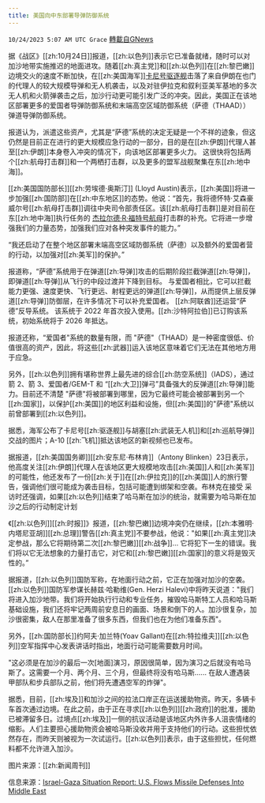 ```yaml
---
title: 美国向中东部署导弹防御系统
---
```

`10/24/2023 5:07 AM UTC Grace` [轉載自GNews](https://gnews.org/articles/1872862)

据《战区》[[zh:10月24日]]报道，[[zh:以色列]]表示它已准备就绪，随时可以对加沙地带实施推迟的地面进攻。随着[[zh:真主党]]和[[zh:以色列]]在[[zh:黎巴嫩]]边境交火的速度不断加快，在[[zh:美国海军]][卡尼号驱逐舰](https://gnews.org/m/1861369)击落了来自伊朗在也门的代理人的较大规模导弹和无人机袭击，以及对驻伊拉克和叙利亚美军基地的多次无人机和火箭弹袭击之后，加沙行动更可能引发广泛的冲突。因此，美国正在该地区部署更多的爱国者导弹防御系统和末端高空区域防御系统（萨德（THAAD））弹道导弹防御系统。   

报道认为，派遣这些资产，尤其是“萨德”系统的决定无疑是一个不祥的迹象，但这仍然是目前正在进行的更大规模应急行动的一部分，目的是在[[zh:伊朗]]代理人甚至[[zh:伊朗]]本身卷入冲突的情况下，向该地区部署更多火力。 这很快将包括两个[[zh:航母打击群]]和一个两栖打击群，以及更多的盟军战舰聚集在东[[zh:地中海]]。

[[zh:美国国防部长]][[zh:劳埃德·奥斯汀]] (Lloyd Austin)表示，[[zh:美国]]将进一步加强[[zh:国防部]]在[[zh:中东地区]]的态势。他说：“首先，我将德怀特·艾森豪威尔号[[zh:航母打击群]]调往中央司令部责任区。该[[zh:航母打击群]]是对目前在东[[zh:地中海]]执行任务的 [杰拉尔德·R·福特号航母](https://gnews.org/m/1805758)打击群的补充。它将进一步增强我们的力量态势，加强我们应对各种突发事件的能力。”

“我还启动了在整个地区部署末端高空区域防御系统（萨德）以及额外的爱国者营的行动，以加强对[[zh:美军]]的保护。”

报道称，“萨德”系统用于在弹道[[zh:导弹]]攻击的后期阶段拦截弹道[[zh:导弹]]，即弹道[[zh:导弹]]从飞行的中段过渡并下降到目标。 与爱国者相比，它可以拦截能力更强、速度更快、飞行更远、射程更远的弹道[[zh:导弹]]，从而提供上层反弹道[[zh:导弹]]防御层，在许多情况下可以补充爱国者。 [[zh:阿联酋]]还运营“萨德”反导系统。 该系统于 2022 年首次投入使用。[[zh:沙特阿拉伯]]已订购该系统，初始系统将于 2026 年抵达。

报道还称，“爱国者"系统的数量有限，而 "萨德"（THAAD）是一种密度很低、价值很高的资产，因此，将这些[[zh:武器]]运入该地区意味着它们无法在其他地方用于应急。

另外，[[zh:以色列]]拥有堪称世界上最先进的综合[[zh:防空系统]]（IADS），通过箭 2、箭 3、爱国者/GEM-T 和 “[[zh:大卫]]弹弓”具备强大的反弹道[[zh:导弹]]能力。目前还不清楚 "萨德"将被部署到哪里，因为它最终可能会被部署到另一个[[zh:国家]]，以保护[[zh:美国]]的地区利益和设施，但[[zh:美国]]的"萨德"系统以前曾部署到[[zh:以色列]]。

据悉，海军公布了卡尼号[[zh:驱逐舰]]与胡塞[[zh:武装无人机]]和[[zh:巡航导弹]]交战的图片；A-10 [[zh:飞机]]抵达该地区的新视频也已发布。

据报道，[[zh:美国国务卿]][[zh:安东尼·布林肯]]（Antony Blinken）23日表示，他高度关注[[zh:伊朗]]代理人在该地区更大规模地攻击[[zh:美国]]人和[[zh:美军]]的可能性，他还发布了一份[[zh:关于]]在[[zh:伊拉克]]的[[zh:美国]]人的旅行警告，强调他们很可能成为袭击目标，包括可能遭到绑架和空袭。布林克在接受 采访时还强调，如果[[zh:以色列]]结束了哈马斯在加沙的统治，就需要为哈马斯在加沙之后的行动制定计划

《[[zh:以色列]][[zh:时报]]》报道，[[zh:黎巴嫩]]边境冲突仍在继续，[[zh:本雅明·内塔尼亚胡]][[zh:总理]]警告[[zh:真主党]]不要参战，他说："如果[[zh:真主党]]决定参战，那么它将期待第二次[[zh:黎巴嫩]][[zh:战争]]... 它将犯下一生的错误。我们将以它无法想象的力量打击它，对它和[[zh:黎巴嫩]][[zh:国家]]的意义将是毁灭性的。”

据报道，[[zh:以色列]]国防军称，在地面行动之前，它正在加强对加沙的空袭。[[zh:以色列]]国防军参谋长赫兹·哈勒维(Gen. Herzi Halevi)中将昨天说道："我们将进入加沙地带。我们将开始执行行动和专业任务，摧毁哈马斯特工人员和哈马斯基础设施，我们还将牢记两周前安息日的画面、场景和倒下的人。加沙很复杂，加沙很密集，敌人在那里准备了很多东西，但我们也在为他们准备东西"。

另外，[[zh:国防部长]]约阿夫·加兰特(Yoav Gallant)在[[zh:特拉维夫]][[zh:以色列]]空军指挥中心发表讲话时指出，地面行动可能需要数月时间。

"这必须是在加沙的最后一次\[地面\]演习，原因很简单，因为演习之后就没有哈马斯了。这需要一个月、两个月、三个月，但最终将没有哈马斯...... 在敌人遭遇装甲部队和步兵部队之前，他们将先遭遇空军的炸弹"。

据悉，目前，[[zh:埃及]]和加沙之间的拉法口岸正在运送援助物资。昨天，多辆卡车首次通过边境。在此之前，由于正在寻求[[zh:以色列]][[zh:政府]]的批准，援助已被滞留多日。过境点[[zh:埃及]]一侧的抗议活动是该地区内外许多人沮丧情绪的缩影。人们主要担心援助物资会被哈马斯没收并用于支持他们的行动。这些担忧依然存在，而昨天则被视为一次试运行。[[zh:以色列]]表示，由于这些担忧，任何燃料都不允许进入加沙。

图片来源：[[zh:新闻周刊]]  
  

信息来源：[Israel-Gaza Situation Report: U.S. Flows Missile Defenses Into Middle East](https://www.thedrive.com/the-war-zone)
